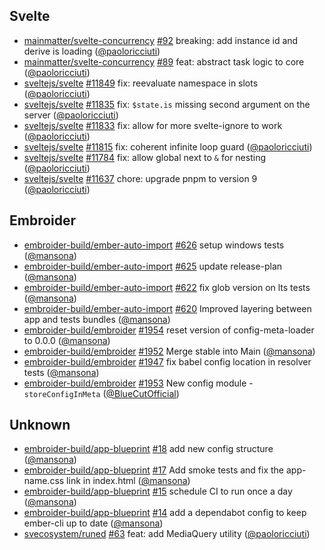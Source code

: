 ## Svelte

- [mainmatter/svelte-concurrency]
  [#92](https://github.com/mainmatter/svelte-concurrency/pull/92) breaking: add
  instance id and derive is loading ([@paoloricciuti])
- [mainmatter/svelte-concurrency]
  [#89](https://github.com/mainmatter/svelte-concurrency/pull/89) feat: abstract
  task logic to core ([@paoloricciuti])
- [sveltejs/svelte] [#11849](https://github.com/sveltejs/svelte/pull/11849) fix:
  reevaluate namespace in slots ([@paoloricciuti])
- [sveltejs/svelte] [#11835](https://github.com/sveltejs/svelte/pull/11835) fix:
  `$state.is` missing second argument on the server ([@paoloricciuti])
- [sveltejs/svelte] [#11833](https://github.com/sveltejs/svelte/pull/11833) fix:
  allow for more svelte-ignore to work ([@paoloricciuti])
- [sveltejs/svelte] [#11815](https://github.com/sveltejs/svelte/pull/11815) fix:
  coherent infinite loop guard ([@paoloricciuti])
- [sveltejs/svelte] [#11784](https://github.com/sveltejs/svelte/pull/11784) fix:
  allow global next to `&` for nesting ([@paoloricciuti])
- [sveltejs/svelte] [#11637](https://github.com/sveltejs/svelte/pull/11637)
  chore: upgrade pnpm to version 9 ([@paoloricciuti])

## Embroider

- [embroider-build/ember-auto-import]
  [#626](https://github.com/embroider-build/ember-auto-import/pull/626) setup
  windows tests ([@mansona])
- [embroider-build/ember-auto-import]
  [#625](https://github.com/embroider-build/ember-auto-import/pull/625) update
  release-plan ([@mansona])
- [embroider-build/ember-auto-import]
  [#622](https://github.com/embroider-build/ember-auto-import/pull/622) fix glob
  version on lts tests ([@mansona])
- [embroider-build/ember-auto-import]
  [#620](https://github.com/embroider-build/ember-auto-import/pull/620) Improved
  layering between app and tests bundles ([@mansona])
- [embroider-build/embroider]
  [#1954](https://github.com/embroider-build/embroider/pull/1954) reset version
  of config-meta-loader to 0.0.0 ([@mansona])
- [embroider-build/embroider]
  [#1952](https://github.com/embroider-build/embroider/pull/1952) Merge stable
  into Main ([@mansona])
- [embroider-build/embroider]
  [#1947](https://github.com/embroider-build/embroider/pull/1947) fix babel
  config location in resolver tests ([@mansona])
- [embroider-build/embroider]
  [#1953](https://github.com/embroider-build/embroider/pull/1953) New config
  module - `storeConfigInMeta` ([@BlueCutOfficial])

## Unknown

- [embroider-build/app-blueprint]
  [#18](https://github.com/embroider-build/app-blueprint/pull/18) add new config
  structure ([@mansona])
- [embroider-build/app-blueprint]
  [#17](https://github.com/embroider-build/app-blueprint/pull/17) Add smoke
  tests and fix the app-name.css link in index.html ([@mansona])
- [embroider-build/app-blueprint]
  [#15](https://github.com/embroider-build/app-blueprint/pull/15) schedule CI to
  run once a day ([@mansona])
- [embroider-build/app-blueprint]
  [#14](https://github.com/embroider-build/app-blueprint/pull/14) add a
  dependabot config to keep ember-cli up to date ([@mansona])
- [svecosystem/runed] [#63](https://github.com/svecosystem/runed/pull/63) feat:
  add MediaQuery utility ([@paoloricciuti])

[@BlueCutOfficial]: https://github.com/BlueCutOfficial
[@mansona]: https://github.com/mansona
[@paoloricciuti]: https://github.com/paoloricciuti
[embroider-build/app-blueprint]:
  https://github.com/embroider-build/app-blueprint
[embroider-build/ember-auto-import]:
  https://github.com/embroider-build/ember-auto-import
[embroider-build/embroider]: https://github.com/embroider-build/embroider
[mainmatter/svelte-concurrency]:
  https://github.com/mainmatter/svelte-concurrency
[svecosystem/runed]: https://github.com/svecosystem/runed
[sveltejs/svelte]: https://github.com/sveltejs/svelte
